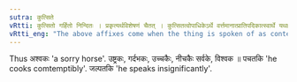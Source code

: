 ```yaml
---
sutra: कुत्सिते
vRtti: कुत्सितो गर्हितो निन्दितः । प्रकृत्यर्थविशेषणं चैतत् । कुत्सितत्वोपाधिकेऽर्थे वर्त्तमानात्प्रातिपदिकात्स्वार्थे यथाविहितं प्रत्ययो भवति ॥
vRtti_eng: "The above affixes come when the thing is spoken of as contemptible."
---
```

Thus अश्वकः 'a sorry horse'. उष्ट्रकः, गर्दभकः, उच्चकैः, नीचकैः सर्वके, विश्वक ॥ पचतकि 'he cooks comtemptibly'. जल्पतकि 'he speaks insignificantly'.

